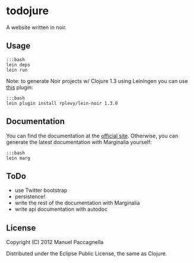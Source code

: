 # todojure

A website written in noir. 

## Usage

    :::bash
    lein deps
    lein run

Note: to generate Noir projects w/ Clojure 1.3 using Leiningen you can use [this](http://clojars.org/rplevy/lein-noir) plugin:

    :::bash
    lein plugin install rplevy/lein-noir 1.3.0

## Documentation
You can find the documentation at the [official site](http://manuelp.bitbucket.org/todojure.html). Otherwise, you can generate the latest documentation with Marginalia yourself:

    :::bash
    lein marg    

## ToDo
- use Twitter bootstrap
- persistence!
- write the rest of the documentation with Marginalia
- write api documentation with autodoc

## License

Copyright (C) 2012 Manuel Paccagnella

Distributed under the Eclipse Public License, the same as Clojure.

